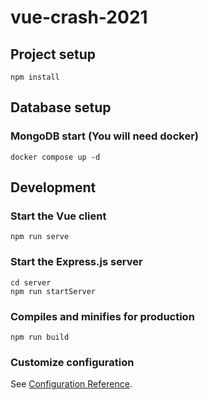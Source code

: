 # vue-crash-2021

## Project setup
```
npm install
```

## Database setup
### MongoDB start (You will need docker)
```
docker compose up -d
```

## Development
### Start the Vue client
```
npm run serve
```

### Start the Express.js server
```
cd server
npm run startServer
```

### Compiles and minifies for production
```
npm run build
```

### Customize configuration
See [Configuration Reference](https://cli.vuejs.org/config/).
